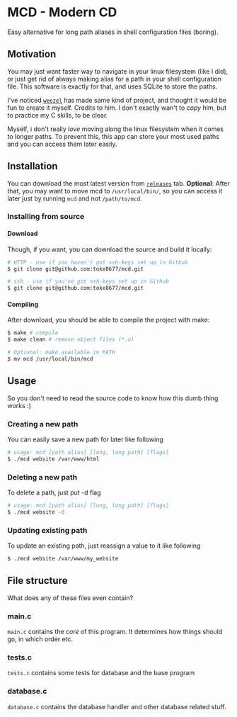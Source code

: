 # MCD - Modern CD
Easy alternative for long path aliases in shell configuration files (boring).

## Motivation
You may just want faster way to navigate in your linux filesystem (like I did), or just get rid of always making alias for a path in your shell configuration file. This software is exactly for that, and uses SQLite to store the paths.

I've noticed [`weezel`](https://github.com/weezel) has made same kind of project, and thought it would be fun to create it myself.
Credits to him. 
I don't exactly wan't to *copy* him, but to practice my C skills, to be clear.

Myself, i don't really _love_ moving along the linux filesystem when it comes to longer paths.
To prevent this, this app can store your most used paths and you can access them later easily.

## Installation 

You can download the most latest version from [`releases`](https://github.com/toke8677/mcd/releases) tab.
**Optional**: After that, you may want to move mcd to `/usr/local/bin/`, so you can access it later just by running `mcd` and not `/path/to/mcd`. 

### Installing from source

#### Download

Though, if you want, you can download the source and build it locally:

```sh
# HTTP - use if you haven't got ssh-keys set up in Github
$ git clone git@github.com:toke8677/mcd.git

# ssh - use if you've got ssh-keys set up in Github
$ git clone git@github.com:toke8677/mcd.git
```

#### Compiling

After download, you should be able to compile the project with make:

```sh
$ make # compile
$ make clean # remove object files (*.o)

# Optional: make available in PATH
$ mv mcd /usr/local/bin/mcd
```

## Usage

So you don't need to read the source code to know how this dumb thing works :)

### Creating a new path

You can easily save a new path for later like following

```sh
# usage: mcd [path alias] [long, long path] [flags] 
$ ./mcd website /var/www/html 
```

### Deleting a new path

To delete a path, just put -d flag

```sh
# usage: mcd [path alias] [long, long path] [flags] 
$ ./mcd website -d
```

### Updating existing path

To update an existing path, just reassign a value to it like following

```sh
$ ./mcd website /var/www/my_website
```

## File structure

What does any of these files even contain?

### main.c

`main.c` contains the *core* of this program. It determines how things should go, in which order etc.

### tests.c

`tests.c` contains some tests for database and the base program

### database.c

`database.c` contains the database handler and other database related stuff.
